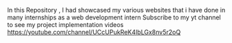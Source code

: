 In this Repository , I had showcased my various websites that i have done in many internships as a web development intern
Subscribe to my yt channel to see my project implementation videos https://youtube.com/channel/UCcUPukReK4lbLGx8nv5r2oQ
